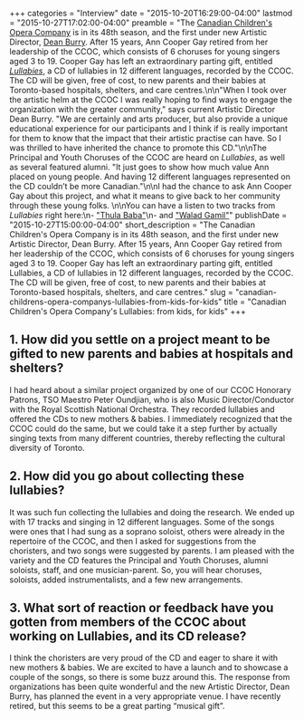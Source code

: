 +++
categories = "Interview"
date = "2015-10-20T16:29:00-04:00"
lastmod = "2015-10-27T17:02:00-04:00"
preamble = "The [Canadian Children's Opera Company](/scene/companies/canadian-childrens-opera-company/) is in its 48th season, and the first under new Artistic Director, [Dean Burry](/scene/people/dean-burry/). After 15 years, Ann Cooper Gay retired from her leadership of the CCOC, which consists of 6 choruses for young singers aged 3 to 19. Cooper Gay has left an extraordinary parting gift, entitled [*Lullabies*](http://www.canadianchildrensopera.com/), a CD of lullabies in 12 different languages, recorded by the CCOC. The CD will be given, free of cost, to new parents and their babies at Toronto-based hospitals, shelters, and care centres.\n\n\"When I took over the artistic helm at the CCOC I was really hoping to find ways to engage the organization with the greater community,\" says current Artistic Director Dean Burry. \"We are certainly and arts producer, but also provide a unique educational experience for our participants and I think if is really important for them to know that the impact that their artistic practise can have. So I was thrilled to have inherited the chance to promote this CD.\"\n\nThe Principal and Youth Choruses of the CCOC are heard on *Lullabies*, as well as several featured alumni. \"It just goes to show how much value Ann placed on young people.  And having 12 different languages represented on the CD couldn’t be more Canadian.\"\n\nI had the chance to ask Ann Cooper Gay about this project, and what it means to give back to her community through these young folks. \n\nYou can have a listen to two tracks from *Lullabies* right here:\n- [\"Thula Baba\"](http://www.canadianchildrensopera.com/resources/audio/Canadian%20Children's%20Opera%20Company_Thula%20Baba.mp3)\n- and [\"Walad Gamil\"](http://www.canadianchildrensopera.com/resources/audio/Canadian%20Children's%20Opera%20Company_Walad%20ya%20Gamil.mp3)"
publishDate = "2015-10-27T15:00:00-04:00"
short_description = "The Canadian Children&#039;s Opera Company is in its 48th season, and the first under new Artistic Director, Dean Burry. After 15 years, Ann Cooper Gay retired from her leadership of the CCOC, which consists of 6 choruses for young singers aged 3 to 19. Cooper Gay has left an extraordinary parting gift, entitled Lullabies, a CD of lullabies in 12 different languages, recorded by the CCOC. The CD will be given, free of cost, to new parents and their babies at Toronto-based hospitals, shelters, and care centres."
slug = "canadian-childrens-opera-companys-lullabies-from-kids-for-kids"
title = "Canadian Children&#039;s Opera Company&#039;s Lullabies: from kids, for kids"
+++

## 1. How did you settle on a project meant to be gifted to new parents and babies at hospitals and shelters?

I had heard about a similar project organized by one of our CCOC Honorary Patrons, TSO Maestro Peter Oundjian, who is also Music Director/Conductor with the Royal Scottish National Orchestra.  They recorded lullabies and offered the CDs to new mothers & babies.  I immediately recognized that the CCOC could do the same, but we could take it a step further by actually singing texts from many different countries, thereby reflecting the cultural diversity of Toronto.

## 2. How did you go about collecting these lullabies?

It was such fun collecting the lullabies and doing the research.  We ended up with 17 tracks and singing in 12 different languages.  Some of the songs were ones that I had sung as a soprano soloist, others were already in the repertoire of the CCOC, and then I asked for suggestions from the choristers, and two songs were suggested by parents.  I am pleased with the variety and the CD features the Principal and Youth Choruses, alumni soloists, staff, and one musician-parent.  So, you will hear choruses, soloists, added instrumentalists, and a few new arrangements.

## 3. What sort of reaction or feedback have you gotten from members of the CCOC about working on Lullabies, and its CD release?

I think the choristers are very proud of the CD and eager to share it with new mothers & babies.  We are excited to have a launch and to showcase a couple of the songs, so there is some buzz around this.  The response from organizations has been quite wonderful and the new Artistic Director, Dean Burry, has planned the event in a very appropriate venue.  I have recently retired, but this seems to be a great parting “musical gift”.



